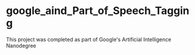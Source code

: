 # google_aind_Part_of_Speech_Tagging
This project was completed as part of Google's Artificial Intelligence Nanodegree
